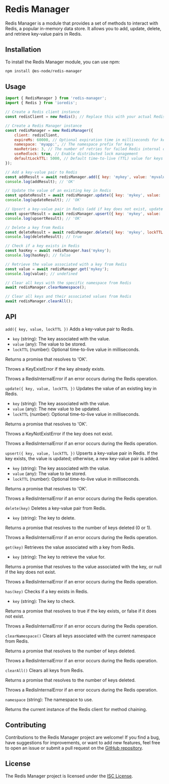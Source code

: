 # Redis Manager

Redis Manager is a module that provides a set of methods to interact with Redis, a popular in-memory data store. It allows you to add, update, delete, and retrieve key-value pairs in Redis.

## Installation

To install the Redis Manager module, you can use npm:

```bash
npm install @es-node/redis-manager
```

## Usage

```js
import { RedisManager } from 'redis-manager';
import { Redis } from 'ioredis';

// Create a Redis client instance
const redisClient = new Redis(); // Replace this with your actual Redis client instance

// Create a Redis Manager instance
const redisManager = new RedisManager({
    client: redisClient,
    expireMs: 60000, // Optional expiration time in milliseconds for keys
    namespace: 'myapp:', // The namespace prefix for keys
    maxRetries: 3, // The number of retries for failed Redis internal operations
    useRedlock: true, // Enable distributed lock management
    defaultLockTTL: 5000, // Default time-to-live (TTL) value for keys
});

// Add a key-value pair to Redis
const addResult = await redisManager.add({ key: 'mykey', value: 'myvalue', lockTTL: 2000 });
console.log(addResult); // 'OK'

// Update the value of an existing key in Redis
const updateResult = await redisManager.update({ key: 'mykey', value: 'newvalue', lockTTL: 2000 });
console.log(updateResult); // 'OK'

// Upsert a key-value pair in Redis (add if key does not exist, update if key exists)
const upsertResult = await redisManager.upsert({ key: 'mykey', value: 'upsertedvalue', lockTTL: 2000 });
console.log(upsertResult); // 'OK'

// Delete a key from Redis
const deleteResult = await redisManager.delete({ key: 'mykey', lockTTL: 2000 });
console.log(deleteResult); // true

// Check if a key exists in Redis
const hasKey = await redisManager.has('mykey');
console.log(hasKey); // false

// Retrieve the value associated with a key from Redis
const value = await redisManager.get('mykey');
console.log(value); // undefined

// Clear all keys with the specific namespace from Redis
await redisManager.clearNamespace();

// Clear all keys and their associated values from Redis
await redisManager.clearAll();
```

## API

`add({ key, value, lockTTL })`
Adds a key-value pair to Redis.

-   `key` (string): The key associated with the value.
-   `value` (any): The value to be stored.
-   `lockTTL` (number): Optional time-to-live value in milliseconds.

Returns a promise that resolves to 'OK'.

Throws a KeyExistError if the key already exists.

Throws a RedisInternalError if an error occurs during the Redis operation.

`update({ key, value, lockTTL })`
Updates the value of an existing key in Redis.

-   `key` (string): The key associated with the value.
-   `value` (any): The new value to be updated.
-   `lockTTL` (number): Optional time-to-live value in milliseconds.

Returns a promise that resolves to 'OK'.

Throws a KeyNotExistError if the key does not exist.

Throws a RedisInternalError if an error occurs during the Redis operation.

`upsert({ key, value, lockTTL })`
Upserts a key-value pair in Redis. If the key exists, the value is updated; otherwise, a new key-value pair is added.

-   `key` (string): The key associated with the value.
-   `value` (any): The value to be stored.
-   `lockTTL` (number): Optional time-to-live value in milliseconds.

Returns a promise that resolves to 'OK'.

Throws a RedisInternalError if an error occurs during the Redis operation.

`delete(key)`
Deletes a key-value pair from Redis.

-   `key` (string): The key to delete.

Returns a promise that resolves to the number of keys deleted (0 or 1).

Throws a RedisInternalError if an error occurs during the Redis operation.

`get(key)`
Retrieves the value associated with a key from Redis.

-   `key` (string): The key to retrieve the value for.

Returns a promise that resolves to the value associated with the key, or null if the key does not exist.

Throws a RedisInternalError if an error occurs during the Redis operation.

`has(key)`
Checks if a key exists in Redis.

-   `key` (string): The key to check.

Returns a promise that resolves to true if the key exists, or false if it does not exist.

Throws a RedisInternalError if an error occurs during the Redis operation.

`clearNamespace()`
Clears all keys associated with the current namespace from Redis.

Returns a promise that resolves to the number of keys deleted.

Throws a RedisInternalError if an error occurs during the Redis operation.

`clearAll()`
Clears all keys from Redis.

Returns a promise that resolves to the number of keys deleted.

Throws a RedisInternalError if an error occurs during the Redis operation.

`namespace` (string): The namespace to use.

Returns the current instance of the Redis client for method chaining.

## Contributing

Contributions to the Redis Manager project are welcome! If you find a bug, have suggestions for improvements, or want to add new features, feel free to open an issue or submit a pull request on the <u>GitHub repository</u>.

## License

The Redis Manager project is licensed under the <u>ISC License</u>.
